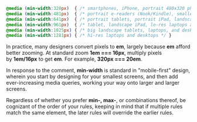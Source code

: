 ```scss
@media (min-width:320px)  { /* smartphones, iPhone, portrait 480x320 phones */ }
@media (min-width:481px)  { /* portrait e-readers (Nook/Kindle), smaller tablets @ 600 or @ 640 wide. */ }
@media (min-width:641px)  { /* portrait tablets, portrait iPad, landscape e-readers, landscape 800x480 or 854x480 phones */ }
@media (min-width:961px)  { /* tablet, landscape iPad, lo-res laptops ands desktops */ }
@media (min-width:1025px) { /* big landscape tablets, laptops, and desktops */ }
@media (min-width:1281px) { /* hi-res laptops and desktops */ }
```

In practice, many designers convert pixels to **em**, largely because **em** afford better zooming. At standard zoom **1em === 16px**, multiply pixels by **1em/16px** to get **em**. For example, **320px === 20em**.

In response to the comment, **min-width** is standard in "mobile-first" design, wherein you start by designing for your smallest screens, and then add ever-increasing media queries, working your way onto larger and larger screens.

Regardless of whether you prefer **min-, max-**, or combinations thereof, be cognizant of the order of your rules, keeping in mind that if multiple rules match the same element, the later rules will override the earlier rules.